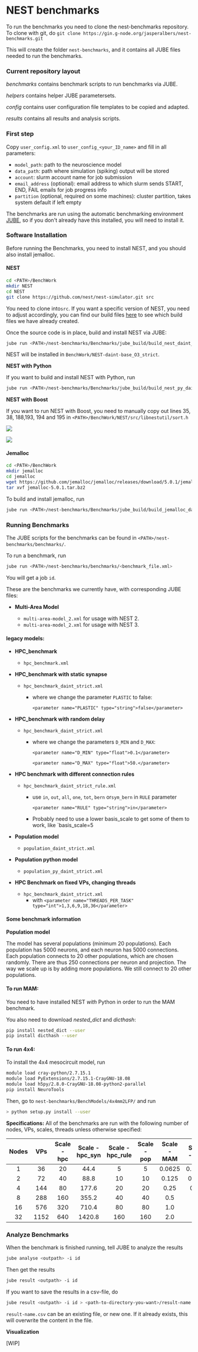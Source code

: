 # NEST benchmarks

To run the benchmarks you need to clone the nest-benchmarks repository. To clone with git, do `git clone https://gin.g-node.org/jasperalbers/nest-benchmarks.git`

This will create the folder `nest-benchmarks`, and it contains all JUBE files needed to run the benchmarks.

### Current repository layout

*benchmarks* contains benchmark scripts to run benchmarks via JUBE.

*helpers* contains helper JUBE parametersets.

*config* contains user configuration file templates to be copied and adapted. 

*results* contains all results and analysis scripts.

### First step

Copy `user_config.xml` to `user_config_<your_ID_name>` and fill in all parameters:
  - `model_path`: path to the neuroscience model
  - `data_path`: path where simulation (spiking) output will be stored
  - `account`: slurm account name for job submission
  - `email_address` (optional): email address to which slurm sends START, END, FAIL emails for job progress info
  - `partition` (optional, required on some machines): cluster partition, takes system default if left empty 

The benchmarks are run using the automatic benchmarking environment [JUBE](https://www.fz-juelich.de/ias/jsc/EN/Expertise/Support/Software/JUBE/_node.html), so if you don't already have this installed, you will need to install it.

### Software Installation

Before running the Benchmarks, you need to install NEST, and you should also install jemalloc.

#### NEST

```bash
cd <PATH>/BenchWork
mkdir NEST
cd NEST
git clone https://github.com/nest/nest-simulator.git src
```

You need to clone into`src`. If you want a specific version of NEST, you need to adjust accordingly, you can find our build files [here](https://gin.g-node.org/nest/nest-benchmarks/src/master/Benchmarks/jube_build) to see which build files we have already created.

Once the source code is in place, build and install NEST via JUBE:

```bash
jube run <PATH>/nest-benchmarks/Benchmarks/jube_build/build_nest_daint_strict.xml
```

NEST will be installed in `BenchWork/NEST-daint-base_O3_strict`.

**NEST with Python**

If you want to build and install NEST with Python, run

```bash
jube run <PATH>/nest-benchmarks/Benchmarks/jube_build/build_nest_py_daint_strict.xml
```

**NEST with Boost**

If you want to run NEST with Boost, you need to manually copy out lines 35, 38, 188,193, 194 and 195 in `<PATH>/BenchWork/NEST/src/libnestutil/sort.h`

![](https://gin.g-node.org/nest/nest-benchmarks/src/master/boost1.png)

![](https://gin.g-node.org/nest/nest-benchmarks/src/master/boost2.png)


#### Jemalloc

```bash
cd <PATH>/BenchWork
mkdir jemalloc
cd jemalloc
wget https://github.com/jemalloc/jemalloc/releases/download/5.0.1/jemalloc-5.0.1.tar.bz2
tar xvf jemalloc-5.0.1.tar.bz2
```

To build and install jemalloc, run

```bash
jube run <PATH>/nest-benchmarks/Benchmarks/jube_build/build_jemalloc_daint.xml
```

### Running Benchmarks

The JUBE scripts for the benchmarks can be found in `<PATH>/nest-benchmarks/benchmarks/`.

To run a benchmark, run

```bash
jube run <PATH>/nest-benchmarks/benchmarks/<benchmark_file.xml>
```

You will get a job `id`.

These are the benchmarks we currently have, with corresponding JUBE files:

- **Multi-Area Model**

  - `multi-area-model_2.xml` for usage with NEST 2.
  - `multi-area-model_2.xml` for usage with NEST 3.

#### legacy models:

- **HPC_benchmark**

  - `hpc_benchmark.xml`

- **HPC_benchmark with static synapse**

  - `hpc_benchmark_daint_strict.xml`

    - where we change the parameter `PLASTIC` to false:

      
        `<parameter name="PLASTIC" type="string">false</parameter>`

- **HPC_benchmark with random delay**

  - `hpc_benchmark_daint_strict.xml`

    - where we change the parameters `D_MIN` and `D_MAX`:

      
        `<parameter name="D_MIN" type="float">0.1</parameter>` 

        `<parameter name="D_MAX" type="float">50.</parameter>`

- **HPC benchmark with different connection rules**

  - `hpc_benchmark_daint_strict_rule.xml`

    - use `in`, `out`, `all`, `one`, `tot`, `bern` or`sym_bern` in `RULE` parameter

      
        `<parameter name="RULE" type="string">in</parameter>`

    - Probably need to use a lower basis_scale to get some of them to work, like `basis_scale=5

- **Population model**

  - `population_daint_strict.xml`

- **Population python model**

  - `population_py_daint_strict.xml`




- **HPC Benchmark on fixed VPs, changing threads**

  - `hpc_benchmark_daint_strict.xml`
    - with `<parameter name="THREADS_PER_TASK" type="int">1,3,6,9,18,36</parameter>`


#### Some benchmark information

**Population model**

The model has several populations (minimum 20 populations). Each population has 5000 neurons, and each neuron has 5000 connections. Each population connects to 20 other populations, which are chosen randomly. There are thus 250 connections per neuron and projection. The way we scale up is by adding more populations. We still connect to 20 other populations.

#### To run MAM:

You need to have installed NEST *with* Python in order to run the MAM benchmark.

You also need to download *nested_dict* and *dicthash*:

```bash
pip install nested_dict --user
pip install dicthash --user
```

#### To run 4x4:

To install the 4x4 mesocircuit model, run

```bash
module load cray-python/2.7.15.1
module load PyExtensions/2.7.15.1-CrayGNU-18.08
module load h5py/2.8.0-CrayGNU-18.08-python2-parallel
pip install NeuroTools
```

Then, go to `nest-benchmarks/BenchModels/4x4mm2LFP/` and run

```bash
> python setup.py install --user
```

**Specifications:**
All of the benchmarks are run with the following number of nodes, VPs, scales, threads unless otherwise specified:

| Nodes | VPs  | Scale - hpc | Scale - hpc_syn | Scale - hpc_rule | Scale - pop | Scale - MAM | Scale - 4x4 | Threads |
| :---: | :--: | :---------: | :-------------: | :--------------: | :---------: | :---------: | :---------: | :-----: |
|   1   |  36  |     20      |      44.4       |        5         |      5      |   0.0625    |   0.0625    |    6    |
|   2   |  72  |     40      |      88.8       |        10        |     10      |    0.125    |    0.125    |    6    |
|   4   | 144  |     80      |      177.6      |        20        |     20      |    0.25     |    0.25     |    6    |
|   8   | 288  |     160     |      355.2      |        40        |     40      |     0.5     |     0.5     |    6    |
|  16   | 576  |     320     |      710.4      |        80        |     80      |     1.0     |     1.0     |    6    |
|  32   | 1152 |     640     |     1420.8      |       160        |     160     |     2.0     |     2.0     |    6    |



### Analyze Benchmarks

When the benchmark is finished running, tell JUBE to analyze the results

```bash
jube analyse <outpath> -i id
```

Then get the results

```bash
jube result <outpath> -i id
```

If you want to save the results in a csv-file, do

```bash
jube result <outpath> -i id > <path-to-directory-you-want>/result-name.csv
```

`result-name.csv` can be an existing file, or new one. If it already exists, this will overwrite the content in the file.

**Visualization**

[WIP]














